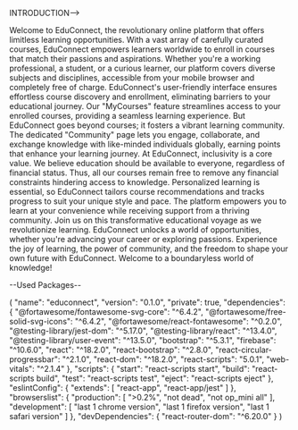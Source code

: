 INTRODUCTION-->

Welcome to EduConnect, the revolutionary online platform that offers limitless learning opportunities.
With a vast array of carefully curated courses, EduConnect empowers learners worldwide to enroll in
courses that match their passions and aspirations. Whether you're a working professional, a student, or a
curious learner, our platform covers diverse subjects and disciplines, accessible from your mobile
browser and completely free of charge.
EduConnect's user-friendly interface ensures effortless course discovery and enrollment, eliminating
barriers to your educational journey. Our "MyCourses" feature streamlines access to your enrolled
courses, providing a seamless learning experience.
But EduConnect goes beyond courses; it fosters a vibrant learning community. The dedicated
"Community" page lets you engage, collaborate, and exchange knowledge with like-minded individuals
globally, earning points that enhance your learning journey.
At EduConnect, inclusivity is a core value. We believe education should be available to everyone,
regardless of financial status. Thus, all our courses remain free to remove any financial constraints
hindering access to knowledge.
Personalized learning is essential, so EduConnect tailors course recommendations and tracks progress to
suit your unique style and pace. The platform empowers you to learn at your convenience while
receiving support from a thriving community.
Join us on this transformative educational voyage as we revolutionize learning. EduConnect unlocks a
world of opportunities, whether you're advancing your career or exploring passions. Experience the joy
of learning, the power of community, and the freedom to shape your own future with EduConnect.
Welcome to a boundaryless world of knowledge!



--Used Packages--

(
  "name": "educonnect",
  "version": "0.1.0",
  "private": true,
  "dependencies": {
    "@fortawesome/fontawesome-svg-core": "^6.4.2",
    "@fortawesome/free-solid-svg-icons": "^6.4.2",
    "@fortawesome/react-fontawesome": "^0.2.0",
    "@testing-library/jest-dom": "^5.17.0",
    "@testing-library/react": "^13.4.0",
    "@testing-library/user-event": "^13.5.0",
    "bootstrap": "^5.3.1",
    "firebase": "^10.6.0",
    "react": "^18.2.0",
    "react-bootstrap": "^2.8.0",
    "react-circular-progressbar": "^2.1.0",
    "react-dom": "^18.2.0",
    "react-scripts": "5.0.1",
    "web-vitals": "^2.1.4"
  },
  "scripts": {
    "start": "react-scripts start",
    "build": "react-scripts build",
    "test": "react-scripts test",
    "eject": "react-scripts eject"
  },
  "eslintConfig": {
    "extends": [
      "react-app",
      "react-app/jest"
    ]
  },
  "browserslist": {
    "production": [
      ">0.2%",
      "not dead",
      "not op_mini all"
    ],
    "development": [
      "last 1 chrome version",
      "last 1 firefox version",
      "last 1 safari version"
    ]
  },
  "devDependencies": {
    "react-router-dom": "^6.20.0"
  }
)
